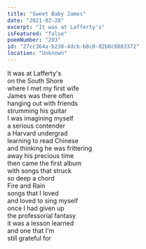 ```yaml
---
title: "Sweet Baby James"
date: "2021-02-28"
excerpt: "It was at Lafferty's"
isFeatured: "false"
poemNumber: "203"
id: "27cc364a-b238-4dcb-b8c0-02b0c6083372"
location: "Unknown"
---
```


It was at Lafferty's  
on the South Shore  
where I met my first wife  
James was there often  
hanging out with friends  
strumming his guitar  
I was imagining myself  
a serious contender  
a Harvard undergrad  
learning to read Chinese  
and thinking he was frittering  
away his precious time  
then came the first album  
with songs that struck  
so deep a chord  
Fire and Rain  
songs that I loved  
and loved to sing myself  
once I had given up  
the professorial fantasy  
it was a lesson learned  
and one that I'm  
still grateful for
